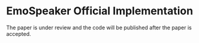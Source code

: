 # EmoSpeaker Official Implementation
The paper is under review and the code will be published after the paper is accepted.
